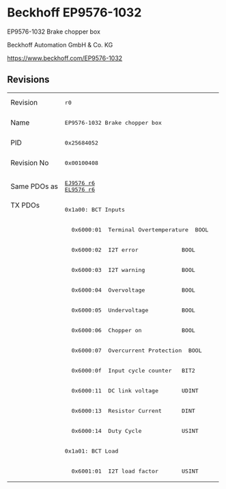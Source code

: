 # Beckhoff EP9576-1032

EP9576-1032 Brake chopper box

Beckhoff Automation GmbH & Co. KG

https://www.beckhoff.com/EP9576-1032

## Revisions
<table>
<tr >
<td>Revision</td>
<td><pre>r0</pre></td>
</tr>
<tr >
<td>Name</td>
<td><pre>EP9576-1032 Brake chopper box</pre></td>
</tr>
<tr >
<td>PID</td>
<td><pre>0x25684052</pre></td>
</tr>
<tr >
<td>Revision No</td>
<td><pre>0x00100408</pre></td>
</tr>
<tr >
<td>Same PDOs as</td>
<td><pre><a href="EJ9576">EJ9576 r6</a><br/><a href="EL9576">EL9576 r6</a></pre></td>
</tr>
<tr class="txpdo pdosection">
<td rowspan=14 valign=top>TX PDOs</td>
<td><pre>0x1a00: BCT Inputs</pre></td>
<td></td>
</tr>
<tr class="txpdo">
<td><pre>  0x6000:01  Terminal Overtemperature  BOOL</pre></td>
</tr>
<tr class="txpdo">
<td><pre>  0x6000:02  I2T error             BOOL</pre></td>
</tr>
<tr class="txpdo">
<td><pre>  0x6000:03  I2T warning           BOOL</pre></td>
</tr>
<tr class="txpdo">
<td><pre>  0x6000:04  Overvoltage           BOOL</pre></td>
</tr>
<tr class="txpdo">
<td><pre>  0x6000:05  Undervoltage          BOOL</pre></td>
</tr>
<tr class="txpdo">
<td><pre>  0x6000:06  Chopper on            BOOL</pre></td>
</tr>
<tr class="txpdo">
<td><pre>  0x6000:07  Overcurrent Protection  BOOL</pre></td>
</tr>
<tr class="txpdo">
<td><pre>  0x6000:0f  Input cycle counter   BIT2</pre></td>
</tr>
<tr class="txpdo">
<td><pre>  0x6000:11  DC link voltage       UDINT</pre></td>
</tr>
<tr class="txpdo">
<td><pre>  0x6000:13  Resistor Current      DINT</pre></td>
</tr>
<tr class="txpdo">
<td><pre>  0x6000:14  Duty Cycle            USINT</pre></td>
</tr>
<tr class="txpdo pdosection">
<td><pre>0x1a01: BCT Load</pre></td>
</tr>
<tr class="txpdo">
<td><pre>  0x6001:01  I2T load factor       USINT</pre></td>
</tr>
</table>
